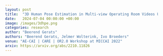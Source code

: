 ```yaml
---
layout: post
title:  "3D Human Pose Estimation in Multi-view Operating Room Videos Using Differentiable Camera Projections"
date:   2024-07-04 00:00:00 +00:00
image: /images/3dhpe.png
categories: research
author: "Beerend Gerats"
authors: "Beerend Gerats, Jelmer Wolterink, Ivo Broeders"
venue: "AE-CAI | CARE | OR2.0 Workshop at MICCAI 2022"
arxiv: https://arxiv.org/abs/2210.11826
---
```

